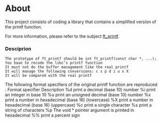 # About

This project consists of coding a library that contains a simplified version of the printf function.

For more information, please refer to the subject [ft_printf](https://github.com/Sndrn/42_cursus/tree/main/Subjects_PDFs).

### Desciprion

    The prototype of ft_printf should be int ft_printf(const char *, ...);
    You have to recode the libc’s printf function
    It must not do the buffer management like the real printf
    It will manage the following conversions: c s p d i u x X
    It will be compared with the real printf

The following format specifiers of the original printf function are reproduced :
Format specifier 	Description
%d 	print a decimal (base 10) number
%i 	print an integer in base 10
%u 	print an unsigned decimal (base 10) number
%x 	print a number in hexadecimal (base 16) (lowercase)
%X 	print a number in hexadecimal (base 16) (uppercase)
%c 	print a single character
%s 	print a string of characters
%p 	The void * pointer argument is printed in hexadecimal
%% 	print a percent sign
